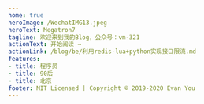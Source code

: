 ```yaml
---
home: true
heroImage: /WechatIMG13.jpeg
heroText: Megatron7
tagline: 欢迎来到我的Blog，公众号：vm-321
actionText: 开始阅读 →
actionLink: /blog/be/利用redis-lua+python实现接口限流.md
features:
- title: 程序员
- title: 90后
- title: 北京
footer: MIT Licensed | Copyright © 2019-2020 Evan You
---
```


